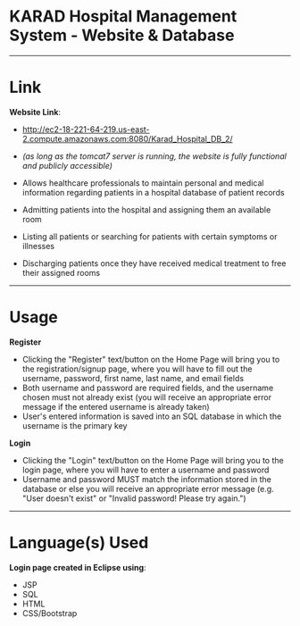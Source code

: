 # KARAD Hospital Management System - Website & Database
______________

# Link

**Website Link**: 
- http://ec2-18-221-64-219.us-east-2.compute.amazonaws.com:8080/Karad_Hospital_DB_2/
- *(as long as the tomcat7 server is running, the website is fully functional and publicly accessible)*
- Allows healthcare professionals to maintain personal and medical information regarding patients in a hospital database of patient records

- Admitting patients into the hospital and assigning them an available room
- Listing all patients or searching for patients with certain symptoms or illnesses
- Discharging patients once they have received medical treatment to free their assigned rooms

______________

# Usage

**Register**
- Clicking the "Register" text/button on the Home Page will bring you to the registration/signup page, where you will have to fill out the username, password, first name, last name, and email fields
- Both username and password are required fields, and the username chosen must not already exist (you will receive an appropriate error message if the entered username is already taken)
- User's entered information is saved into an SQL database in which the username is the primary key

**Login**
- Clicking the "Login" text/button on the Home Page will bring you to the login page, where you will have to enter a username and password
- Username and password MUST match the information stored in the database or else you will receive an appropriate error message (e.g. "User doesn't exist" or "Invalid password! Please try again.")

______________

# Language(s) Used

**Login page created in Eclipse using**:
- JSP
- SQL
- HTML
- CSS/Bootstrap
